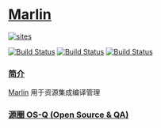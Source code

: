 ﻿# [Marlin](https://github.com/OS-Q/T52A)

[![sites](http://182.61.61.133/link/resources/OSQ.png)](http://www.OS-Q.com)

[![Build Status](https://github.com/OS-Q/T52A/workflows/CI/badge.svg)](https://github.com/OS-Q/T52A/actions/workflows/CI.yml)
[![Build Status](https://github.com/OS-Q/T52A/workflows/CD/badge.svg)](https://github.com/OS-Q/T52A/actions/workflows/CD.yml)
[![Build Status](https://github.com/OS-Q/T52A/workflows/nightly/badge.svg)](https://github.com/OS-Q/T52A/actions/workflows/nightly.yml)

### [简介](https://github.com/OS-Q/T52A/wiki)

[Marlin](https://github.com/OS-Q/T52A) 用于资源集成编译管理

### [源圈 OS-Q (Open Source & QA) ](http://www.OS-Q.com)
